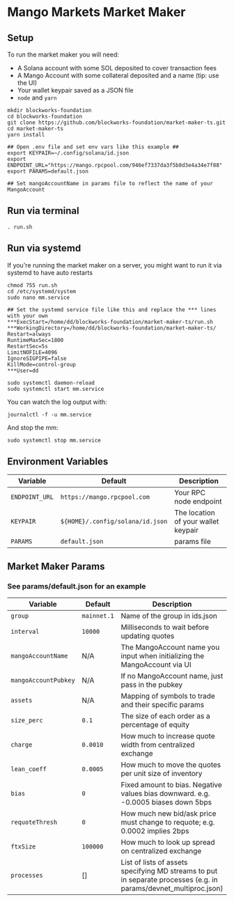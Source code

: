 # Mango Markets Market Maker

## Setup
To run the market maker you will need:
* A Solana account with some SOL deposited to cover transaction fees
* A Mango Account with some collateral deposited and a name (tip: use the UI)
* Your wallet keypair saved as a JSON file
* `node` and `yarn`

```shell
mkdir blockworks-foundation
cd blockworks-foundation
git clone https://github.com/blockworks-foundation/market-maker-ts.git
cd market-maker-ts
yarn install

## Open .env file and set env vars like this example ##
export KEYPAIR=~/.config/solana/id.json
export ENDPOINT_URL="https://mango.rpcpool.com/946ef7337da3f5b8d3e4a34e7f88"
export PARAMS=default.json

## Set mangoAccountName in params file to reflect the name of your MangoAccount
```

## Run via terminal
```shell
. run.sh
```

## Run via systemd
If you're running the market maker on a server, you might want to run it via systemd to have auto restarts
```shell
chmod 755 run.sh
cd /etc/systemd/system
sudo nano mm.service

## Set the systemd service file like this and replace the *** lines with your own
***ExecStart=/home/dd/blockworks-foundation/market-maker-ts/run.sh
***WorkingDirectory=/home/dd/blockworks-foundation/market-maker-ts/
Restart=always
RuntimeMaxSec=1800
RestartSec=5s
LimitNOFILE=4096
IgnoreSIGPIPE=false
KillMode=control-group
***User=dd

sudo systemctl daemon-reload
sudo systemctl start mm.service
```

You can watch the log output with:
```shell
journalctl -f -u mm.service
```

And stop the mm:
```shell
sudo systemctl stop mm.service
```


## Environment Variables
| Variable | Default | Description |
| -------- | ------- | ----------- |
| `ENDPOINT_URL` | `https://mango.rpcpool.com` | Your RPC node endpoint |
| `KEYPAIR` | `${HOME}/.config/solana/id.json` | The location of your wallet keypair |
| `PARAMS` | `default.json` | params file |


## Market Maker Params
### See params/default.json for an example
| Variable            | Default     | Description                                                                       |
|---------------------|-------------|-----------------------------------------------------------------------------------|
| `group`             | `mainnet.1` | Name of the group in ids.json                                                     |
| `interval`          | `10000`     | Milliseconds to wait before updating quotes                                       |
| `mangoAccountName`  | N/A         | The MangoAccount name you input when initializing the MangoAccount via UI         |
| `mangoAccountPubkey` | N/A         | If no MangoAccount name, just pass in the pubkey                                  |
| `assets`            | N/A         | Mapping of symbols to trade and their specific params                             |
| `size_perc`         | `0.1`       | The size of each order as a percentage of equity                                  |
| `charge`            | `0.0010`    | How much to increase quote width from centralized exchange                        |
| `lean_coeff`        | `0.0005`    | How much to move the quotes per unit size of inventory                            |
| `bias`              | `0`         | Fixed amount to bias. Negative values bias downward. e.g. -0.0005 biases down 5bps |
| `requoteThresh`     | `0`         | How much new bid/ask price must change to requote; e.g. 0.0002 implies 2bps       |
| `ftxSize`           | `100000`    | How much to look up spread on centralized exchange                                |
| `processes`         | []          | List of lists of assets specifying MD streams to put in separate processes (e.g. in params/devnet\_multiproc.json) |


